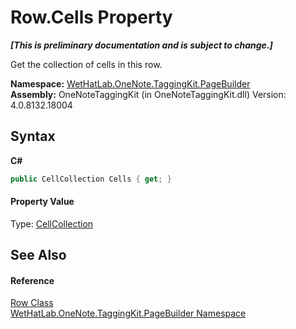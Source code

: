 # Row.Cells Property 
 _**\[This is preliminary documentation and is subject to change.\]**_

Get the collection of cells in this row.

**Namespace:**&nbsp;<a href="56352230-71f2-f4b7-63a8-983965663af5">WetHatLab.OneNote.TaggingKit.PageBuilder</a><br />**Assembly:**&nbsp;OneNoteTaggingKit (in OneNoteTaggingKit.dll) Version: 4.0.8132.18004

## Syntax

**C#**<br />
``` C#
public CellCollection Cells { get; }
```


#### Property Value
Type: <a href="09730001-8b9f-c579-5787-c2c81a25ed5d">CellCollection</a>

## See Also


#### Reference
<a href="f05be1a3-e029-f22c-2aa9-fdd4596fe0b4">Row Class</a><br /><a href="56352230-71f2-f4b7-63a8-983965663af5">WetHatLab.OneNote.TaggingKit.PageBuilder Namespace</a><br />